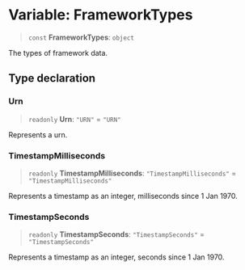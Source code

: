 # Variable: FrameworkTypes

> `const` **FrameworkTypes**: `object`

The types of framework data.

## Type declaration

### Urn

> `readonly` **Urn**: `"URN"` = `"URN"`

Represents a urn.

### TimestampMilliseconds

> `readonly` **TimestampMilliseconds**: `"TimestampMilliseconds"` = `"TimestampMilliseconds"`

Represents a timestamp as an integer, milliseconds since 1 Jan 1970.

### TimestampSeconds

> `readonly` **TimestampSeconds**: `"TimestampSeconds"` = `"TimestampSeconds"`

Represents a timestamp as an integer, seconds since 1 Jan 1970.
